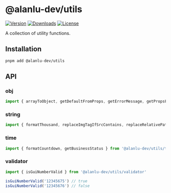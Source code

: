 # @alanlu-dev/utils

<p>
 <a href="https://github.com/alanlu-dev/web-kit/blob/main/packages/utils/CHANGELOG.md"><img src="https://img.shields.io/github/v/release/alanlu-dev/web-kit?filter=@alanlu-dev/utils%2A&style=flat" alt="Version"></a>
 <a href="https://www.npmjs.com/package/@alanlu-dev/utils"><img src="https://img.shields.io/npm/dm/@alanlu-dev/utils" alt="Downloads"></a>
 <a href="https://github.com/alanlu-dev/web-kit/blob/main/LICENSE"><img src="https://img.shields.io/github/license/alanlu-dev/web-kit?style=flat" alt="License"></a>
</p>

A collection of utility functions.

## Installation

```bash
pnpm add @alanlu-dev/utils
```

## API

### obj

```js
import { arrayToObject, getDefaultFromProps, getErrorMessage, getPropsFromObjectWithFilter, normalizeOptions, obj2QueryString, queryString2Obj, setCallback } from '@alanlu-dev/utils/obj'
```

### string

```js
import { formatThousand, replaceImgTagIfSrcContains, replaceRelativePathsWithAbsolute } from '@alanlu-dev/utils/string'
```

### time

```js
import { formatCountdown, getBusinessStatus } from '@alanlu-dev/utils/time'
```

### validator

```js
import { isGuiNumberValid } from '@alanlu-dev/utils/validator'

isGuiNumberValid('12345675') // true
isGuiNumberValid('12345676') // false
```
